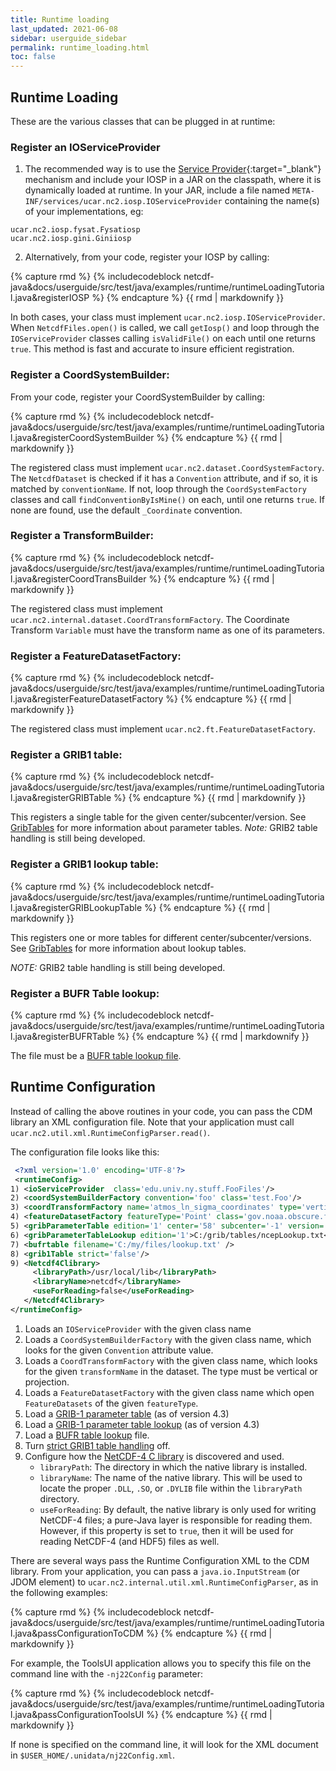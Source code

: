 ```yaml
---
title: Runtime loading
last_updated: 2021-06-08
sidebar: userguide_sidebar
permalink: runtime_loading.html
toc: false
---
```

## Runtime Loading

These are the various classes that can be plugged in at runtime:

### Register an IOServiceProvider

1) The recommended way is to use the [Service Provider](https://docs.oracle.com/javase/tutorial/ext/basics/spi.html){:target="_blank"}
mechanism and include your IOSP in a JAR on the classpath, where it is dynamically loaded at runtime. In your
JAR, include a file named `META-INF/services/ucar.nc2.iosp.IOServiceProvider` containing the
name(s) of your implementations, eg:

~~~
ucar.nc2.iosp.fysat.Fysatiosp
ucar.nc2.iosp.gini.Giniiosp
~~~

2) Alternatively, from your code, register your IOSP by calling:

{% capture rmd %}
{% includecodeblock netcdf-java&docs/userguide/src/test/java/examples/runtime/runtimeLoadingTutorial.java&registerIOSP %}
{% endcapture %}
{{ rmd | markdownify }}

In both cases, your class must implement `ucar.nc2.iosp.IOServiceProvider`. 
When `NetcdfFiles.open()` is called, we call `getIosp()` and loop through the `IOServiceProvider` classes calling `isValidFile()` on each until one returns `true`. This method is fast and accurate to insure efficient registration.

### Register a CoordSystemBuilder:

From your code, register your CoordSystemBuilder by calling:

{% capture rmd %}
{% includecodeblock netcdf-java&docs/userguide/src/test/java/examples/runtime/runtimeLoadingTutorial.java&registerCoordSystemBuilder %}
{% endcapture %}
{{ rmd | markdownify }}

The registered class must implement `ucar.nc2.dataset.CoordSystemFactory`. The `NetcdfDataset` is checked if it has a `Convention` attribute, and if so, 
it is matched by `conventionName`. If not, loop through the `CoordSystemFactory` classes and call `findConventionByIsMine()` on each, until one returns `true`.
If none are found, use the default `_Coordinate` convention.

### Register a TransformBuilder:
{% capture rmd %}
{% includecodeblock netcdf-java&docs/userguide/src/test/java/examples/runtime/runtimeLoadingTutorial.java&registerCoordTransBuilder %}
{% endcapture %}
{{ rmd | markdownify }}

The registered class must implement `ucar.nc2.internal.dataset.CoordTransformFactory`. The Coordinate Transform `Variable` must have the transform name as one of its parameters.

### Register a FeatureDatasetFactory:
{% capture rmd %}
{% includecodeblock netcdf-java&docs/userguide/src/test/java/examples/runtime/runtimeLoadingTutorial.java&registerFeatureDatasetFactory %}
{% endcapture %}
{{ rmd | markdownify }}

The registered class must implement `ucar.nc2.ft.FeatureDatasetFactory`.

### Register a GRIB1 table:
{% capture rmd %}
{% includecodeblock netcdf-java&docs/userguide/src/test/java/examples/runtime/runtimeLoadingTutorial.java&registerGRIBTable %}
{% endcapture %}
{{ rmd | markdownify }}

This registers a single table for the given center/subcenter/version.
See [GribTables](../developer/grib_tables.html) for more information about parameter tables.
*Note:* GRIB2 table handling is still being developed.

### Register a GRIB1 lookup table:
{% capture rmd %}
{% includecodeblock netcdf-java&docs/userguide/src/test/java/examples/runtime/runtimeLoadingTutorial.java&registerGRIBLookupTable %}
{% endcapture %}
{{ rmd | markdownify }}

This registers one or more tables for different center/subcenter/versions.
See [GribTables](../developer/grib_tables.html)  for more information about lookup tables.

*NOTE:* GRIB2 table handling is still being developed.

### Register a BUFR Table lookup:
{% capture rmd %}
{% includecodeblock netcdf-java&docs/userguide/src/test/java/examples/runtime/runtimeLoadingTutorial.java&registerBUFRTable %}
{% endcapture %}
{{ rmd | markdownify }}

The file must be a [BUFR table lookup file](../developer/bufr_tables.html).

## Runtime Configuration

Instead of calling the above routines in your code, you can pass the CDM library an XML configuration file. 
Note that your application must call `ucar.nc2.util.xml.RuntimeConfigParser.read()`.

The configuration file looks like this:
~~~xml
 <?xml version='1.0' encoding='UTF-8'?>
 <runtimeConfig>
1) <ioServiceProvider  class='edu.univ.ny.stuff.FooFiles'/>
2) <coordSystemBuilderFactory convention='foo' class='test.Foo'/>
3) <coordTransformFactory name='atmos_ln_sigma_coordinates' type='vertical' class='my.stuff.atmosSigmaLog'/>
4) <featureDatasetFactory featureType='Point' class='gov.noaa.obscure.file.Flabulate'/>
5) <gribParameterTable edition='1' center='58' subcenter='-1' version='128'>C:/grib/tables/ons288.xml</gribParameterTable>
6) <gribParameterTableLookup edition='1'>C:/grib/tables/ncepLookup.txt</gribParameterTableLookup>
7) <bufrtable filename='C:/my/files/lookup.txt' />
8) <grib1Table strict='false'/>
9) <Netcdf4Clibrary>
     <libraryPath>/usr/local/lib</libraryPath>
     <libraryName>netcdf</libraryName>
     <useForReading>false</useForReading>
   </Netcdf4Clibrary>
</runtimeConfig>
~~~

1. Loads an `IOServiceProvider` with the given class name
2. Loads a `CoordSystemBuilderFactory` with the given class name, which looks for the given `Convention` attribute value.
3. Loads a `CoordTransformFactory` with the given class name, which looks for the given `transformName` in the dataset. The type must be vertical or projection.
4. Loads a `FeatureDatasetFactory` with the given class name which open `FeatureDatasets` of the given `featureType`.
5. Load a [GRIB-1 parameter table](../developer/grib_tables.html) (as of version 4.3)
6. Load a [GRIB-1 parameter table lookup](../developer/grib_tables.html#standard-table-mapping) (as of version 4.3)
7. Load a [BUFR table lookup](../developer/bufr_tables.html) file.
8. Turn [strict GRIB1 table handling](../developer/grib_tables.html#strict) off.
9. Configure how the [NetCDF-4 C library](netcdf4_c_library.html) is discovered and used.
    * `libraryPath`: The directory in which the native library is installed.
    * `libraryName`: The name of the native library. This will be used to locate the proper `.DLL`, `.SO`, or `.DYLIB` file within the `libraryPath` directory.
    * `useForReading`: By default, the native library is only used for writing NetCDF-4 files; a pure-Java layer is responsible for reading them. 
    However, if this property is set to `true`, then it will be used for reading NetCDF-4 (and HDF5) files as well.
    
There are several ways pass the Runtime Configuration XML to the CDM library. From your application, you can pass a `java.io.InputStream` (or JDOM element) to 
`ucar.nc2.internal.util.xml.RuntimeConfigParser`, as in the following examples:

{% capture rmd %}
{% includecodeblock netcdf-java&docs/userguide/src/test/java/examples/runtime/runtimeLoadingTutorial.java&passConfigurationToCDM %}
{% endcapture %}
{{ rmd | markdownify }}
    
For example, the ToolsUI application allows you to specify this file on the command line with the `-nj22Config` parameter:

{% capture rmd %}
{% includecodeblock netcdf-java&docs/userguide/src/test/java/examples/runtime/runtimeLoadingTutorial.java&passConfigurationToolsUI %}
{% endcapture %}
{{ rmd | markdownify }}

If none is specified on the command line, it will look for the XML document in `$USER_HOME/.unidata/nj22Config.xml`.
